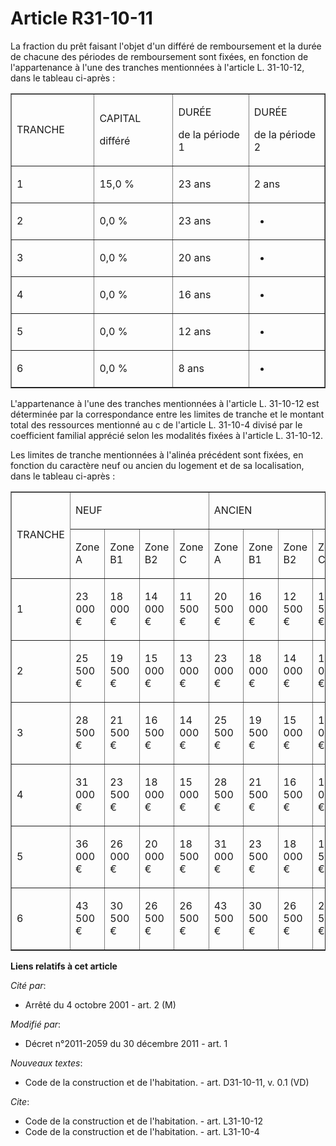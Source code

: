 # Article R31-10-11

La fraction du prêt faisant l'objet d'un différé de remboursement et la durée de chacune des périodes de remboursement sont
fixées, en fonction de l'appartenance à l'une des tranches mentionnées à l'article L. 31-10-12, dans le tableau ci-après : 

<table cellpadding="0" align="center" width="680" border="1">
  <tbody>
    <tr>
      <td width="170">

TRANCHE 

</td>
      <td width="170">

CAPITAL

différé 

</td>
      <td width="170">

DURÉE

de la période 1 

</td>
      <td width="170">

DURÉE

de la période 2 

</td>
    </tr>
    <tr>
      <td width="170">

1 

</td>
      <td width="170">

15,0 % 

</td>
      <td width="170">

23 ans 

</td>
      <td width="170">

2 ans 

</td>
    </tr>
    <tr>
      <td width="170">

2 

</td>
      <td width="170">

0,0 % 

</td>
      <td width="170">

23 ans

</td>
      <td width="170">

-

</td>
    </tr>
    <tr>
      <td width="170">

3 

</td>
      <td width="170">

0,0 % 

</td>
      <td width="170">

20 ans

</td>
      <td width="170">

-

</td>
    </tr>
    <tr>
      <td width="170">

4 

</td>
      <td width="170">

0,0 % 

</td>
      <td width="170">

16 ans

</td>
      <td width="170">

-

</td>
    </tr>
    <tr>
      <td width="170">

5 

</td>
      <td width="170">

0,0 % 

</td>
      <td width="170">

12 ans

</td>
      <td width="170">

-

</td>
    </tr>
    <tr>
      <td width="170">

6 

</td>
      <td width="170">

0,0 % 

</td>
      <td width="170">

8 ans

</td>
      <td width="170">

-

</td>
    </tr>
  </tbody>
</table>

L'appartenance à l'une des tranches mentionnées à l'article L. 31-10-12 est déterminée par la correspondance entre les
limites de tranche et le montant total des ressources mentionné au c de l'article L. 31-10-4 divisé par le coefficient
familial apprécié selon les modalités fixées à l'article L. 31-10-12. 

Les limites de tranche mentionnées à l'alinéa précédent sont fixées, en fonction du caractère neuf ou ancien du logement et
de sa localisation, dans le tableau ci-après : 

<table width="680" cellpadding="0" border="1">
  <tbody>
    <tr>
      <td rowspan="2">

TRANCHE

</td>
      <td colspan="4">

NEUF

</td>
      <td colspan="4">

ANCIEN

</td>
    </tr>
    <tr>
      <td>

Zone A 

</td>
      <td>

Zone B1 

</td>
      <td>

Zone B2 

</td>
      <td>

Zone C 

</td>
      <td>

Zone A 

</td>
      <td>

Zone B1 

</td>
      <td>

Zone B2 

</td>
      <td>

Zone C 

</td>
    </tr>
    <tr>
      <td>

1 

</td>
      <td>

23 000 € 

</td>
      <td>

18 000 € 

</td>
      <td>

14 000 € 

</td>
      <td>

11 500 € 

</td>
      <td>

20 500 € 

</td>
      <td>

16 000 € 

</td>
      <td>

12 500 € 

</td>
      <td>

11 500 € 

</td>
    </tr>
    <tr>
      <td>

2 

</td>
      <td>

25 500 € 

</td>
      <td>

19 500 € 

</td>
      <td>

15 000 € 

</td>
      <td>

13 000 € 

</td>
      <td>

23 000 € 

</td>
      <td>

18 000 € 

</td>
      <td>

14 000 € 

</td>
      <td>

13 000 € 

</td>
    </tr>
    <tr>
      <td>

3 

</td>
      <td>

28 500 € 

</td>
      <td>

21 500 € 

</td>
      <td>

16 500 € 

</td>
      <td>

14 000 € 

</td>
      <td>

25 500 € 

</td>
      <td>

19 500 € 

</td>
      <td>

15 000 € 

</td>
      <td>

14 000 € 

</td>
    </tr>
    <tr>
      <td>

4 

</td>
      <td>

31 000 € 

</td>
      <td>

23 500 € 

</td>
      <td>

18 000 € 

</td>
      <td>

15 000 € 

</td>
      <td>

28 500 € 

</td>
      <td>

21 500 € 

</td>
      <td>

16 500 € 

</td>
      <td>

15 000 € 

</td>
    </tr>
    <tr>
      <td>

5 

</td>
      <td>

36 000 € 

</td>
      <td>

26 000 € 

</td>
      <td>

20 000 € 

</td>
      <td>

18 500 € 

</td>
      <td>

31 000 € 

</td>
      <td>

23 500 € 

</td>
      <td>

18 000 € 

</td>
      <td>

16 500 € 

</td>
    </tr>
    <tr>
      <td>

6 

</td>
      <td>

43 500 € 

</td>
      <td>

30 500 € 

</td>
      <td>

26 500 € 

</td>
      <td>

26 500 € 

</td>
      <td>

43 500 € 

</td>
      <td>

30 500 € 

</td>
      <td>

26 500 € 

</td>
      <td>

26 500 €

</td>
    </tr>
  </tbody>
</table>

**Liens relatifs à cet article**

_Cité par_:

  - Arrêté du 4 octobre 2001 - art. 2 (M)

_Modifié par_:

  - Décret n°2011-2059 du 30 décembre 2011 - art. 1

_Nouveaux textes_:

  - Code de la construction et de l'habitation. - art. D31-10-11, v. 0.1 (VD)

_Cite_:

  - Code de la construction et de l'habitation. - art. L31-10-12
  - Code de la construction et de l'habitation. - art. L31-10-4
